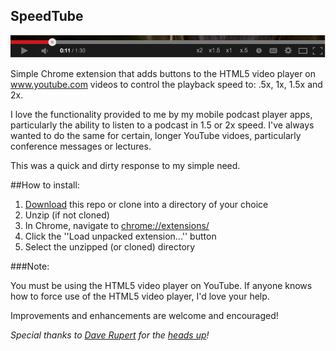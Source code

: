## SpeedTube

![Playback speed controls](/screenshot.png "Additional playback speed controls")

Simple Chrome extension that adds buttons to the HTML5 video player on www.youtube.com videos to control the playback speed to: .5x, 1x, 1.5x and 2x.

I love the functionality provided to me by my mobile podcast player apps, particularly the ability to listen to a podcast in 1.5 or 2x speed. I've always wanted to do the same for certain, longer YouTube vidoes, particularly conference messages or lectures.

This was a quick and dirty response to my simple need.

##How to install:
1. [Download](https://github.com/chrisbalt/SpeedTube/archive/master.zip) this repo or clone into a directory of your choice
2. Unzip (if not cloned)
3. In Chrome, navigate to [chrome://extensions/](chrome://extensions/)
4. Click the ''Load unpacked extension...'' button
5. Select the unzipped (or cloned) directory

###Note:

You must be using the HTML5 video player on YouTube. If anyone knows how to force use of the HTML5 video player, I'd love your help.

Improvements and enhancements are welcome and encouraged!

_Special thanks to [Dave Rupert](https://github.com/davatron5000) for the [heads up](https://twitter.com/davatron5000/status/437390199069216768)!_